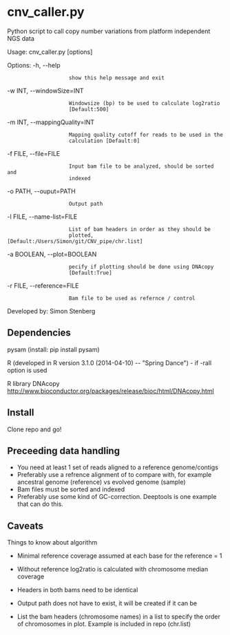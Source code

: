 cnv_caller.py
========

Python script to call copy number variations from platform independent NGS data

Usage: cnv_caller.py [options]

Options:
  -h, --help            

                        show this help message and exit
  
  -w INT, --windowSize=INT
                        
                        Windowsize (bp) to be used to calculate log2ratio
                        [Default:500]
  
  -m INT, --mappingQuality=INT
                        
                        Mapping quality cutoff for reads to be used in the
                        calculation [Default:0]
  
  -f FILE, --file=FILE  
              
                        Input bam file to be analyzed, should be sorted and
                        indexed
  
  -o PATH, --ouput=PATH
                        
                        Output path
  
  -l FILE, --name-list=FILE
                        
                        List of bam headers in order as they should be
                        plotted, [Default:/Users/Simon/git/CNV_pipe/chr.list]
  
  -a BOOLEAN, --plot=BOOLEAN
                        
                        pecify if plotting should be done using DNAcopy
                        [Default:True]
  
  -r FILE, --reference=FILE
                        
                        Bam file to be used as refernce / control

Developed by: Simon Stenberg

Dependencies
--------

pysam (install: pip install pysam)

R (developed in R version 3.1.0 (2014-04-10) -- "Spring Dance") - if -rall option is used

R library DNAcopy http://www.bioconductor.org/packages/release/bioc/html/DNAcopy.html

Install
-------

Clone repo and go!

Preceeding data handling
-------
* You need at least 1 set of reads aligned to a reference genome/contigs
* Preferably use a refrence alignment of to compare with, for example ancestral genome (reference) vs evolved genome (sample)
* Bam files must be sorted and indexed
* Preferably use some kind of GC-correction. Deeptools is one example that can do this.

Caveats
-------

Things to know about algorithm

* Minimal reference coverage assumed at each base for the reference = 1

* Without reference log2ratio is calculated with chromosome median coverage

* Headers in both bams need to be identical

* Output path does not have to exist, it will be created if it can be

* List the bam headers (chromosome names) in a list to specify the order of chromosomes in plot. Example is included in repo (chr.list)
